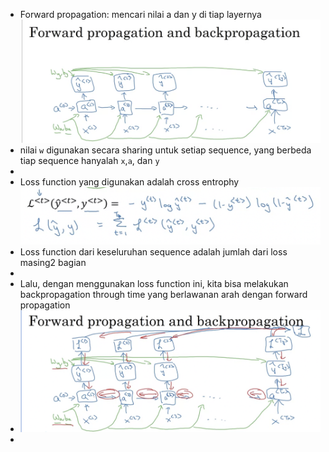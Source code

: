 - Forward propagation: mencari nilai a dan y di tiap layernya
  ![image.png](../assets/image_1644738275638_0.png)
- nilai `w` digunakan secara sharing untuk setiap sequence, yang berbeda tiap sequence hanyalah `x`,`a`, dan `y`
-
- Loss function yang digunakan adalah cross entrophy
  ![image.png](../assets/image_1644738357904_0.png)
- Loss function dari keseluruhan sequence adalah jumlah dari loss masing2 bagian
-
- Lalu, dengan menggunakan loss function ini, kita bisa melakukan backpropagation through time yang berlawanan arah dengan forward propagation
- ![image.png](../assets/image_1644738484512_0.png)
-